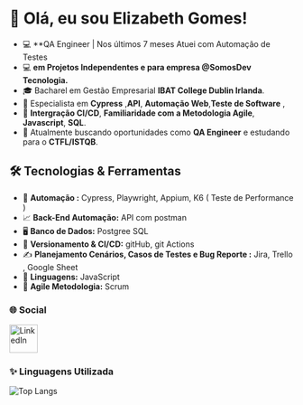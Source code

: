 # 👋 Olá, eu sou Elizabeth Gomes!


- 💻 **QA Engineer | Nos últimos 7 meses Atuei com Automação de Testes
- 💻  **em Projetos Independentes e para empresa @SomosDev Tecnologia.**  
- 🎓   Bacharel em Gestão Empresarial **IBAT College Dublin Irlanda**.
- 🌟   Especialista em **Cypress** ,**API**, **Automação Web**,**Teste de Software** ,
- 📐 **Intergração CI/CD**, **Familiaridade com a Metodologia Agile**, **Javascript**, **SQL**.
- 💼   Atualmente buscando oportunidades como **QA Engineer** e estudando para o **CTFL/ISTQB**.


## 🛠️ Tecnologias & Ferramentas

- 🔧  **Automação :** Cypress, Playwright, Appium, K6 ( Teste de Performance ) 
- 📈  **Back-End Automação:**  API com postman 
- 🖥  **Banco de Dados:**  Postgree SQL
- 🎯  **Versionamento & CI/CD:** gitHub, git Actions
- ✍  **Planejamento Cenários, Casos de Testes e Bug Reporte :** Jira, Trello , Google Sheet
- 🚀  **Linguagens:**  JavaScript
- 🧠  **Agile Metodologia:** Scrum

  

### 🌐 Social


[<img src="https://cdn-icons-png.flaticon.com/512/174/174857.png" alt="LinkedIn" width="50"/>](https://www.linkedin.com/in/elizabeth-gomes-da-silva-51b9a447/)



### ✨ Linguagens Utilizada


![Top Langs](https://github-readme-stats.vercel.app/api/top-langs/?username=ElizabethGomes-QAEngineer&layout=compact&theme=radical&cache_seconds=86400)
